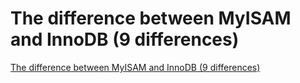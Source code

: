 # The difference between MyISAM and InnoDB (9 differences)
[The difference between MyISAM and InnoDB (9 differences)](https://aiwithcloud.com/2022/09/16/the_difference_between_myisam_and_innodb_9_differences/)